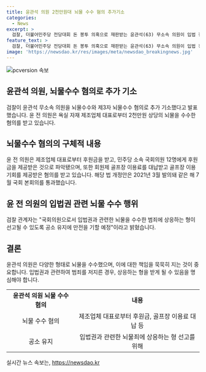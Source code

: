 ```yaml
---
title: 윤관석 의원 2천만원대 뇌물 수수 혐의 추가기소
categories:
  - News
excerpt: >
  검찰, 더불어민주당 전당대회 돈 봉투 의혹으로 재판받는 윤관석(63) 무소속 의원이 입법 청탁과 함께 2천만원대 뇌물을 받은 혐의로 추가 기소됐다. 윤 전 의원은 욕실 자재 제조업체 대표로부터 절수설비 관련 법령 개정 등을 도와달라는 청탁을 받고 총 2270만원 상당의 금품과 향응을 수수한 혐의를 받는다. 검찰은 국회의원으로서 입법권과 관련한 뇌물을 수수한 범죄에 상응하는 형이 선고될 수 있도록 공소 유지에 만전을 기할 예정이라고 밝혔다.
feature_text: >
  검찰, 더불어민주당 전당대회 돈 봉투 의혹으로 재판받는 윤관석(63) 무소속 의원이 입법 청탁과 함께 2천만원대 뇌물을 받은 혐의로 추가 기소됐다. 윤 전 의원은 욕실 자재 제조업체 대표로부터 절수설비 관련 법령 개정 등을 도와달라는 청탁을 받고 총 2270만원 상당의 금품과 향응을 수수한 혐의를 받는다. 검찰은 국회의원으로서 입법권과 관련한 뇌물을 수수한 범죄에 상응하는 형이 선고될 수 있도록 공소 유지에 만전을 기할 예정이라고 밝혔다.
image: 'https://newsdao.kr/res/images/meta/newsdao_breakingnews.jpg'
---
```


<p><img src="https://newsdao.kr/res/images/meta/newsdao_breakingnews.jpg" alt="pcversion 속보" /></p>

<h2 data-ke-size="size26">윤관석 의원, 뇌물수수 혐의로 추가 기소</h2>

<p data-ke-size="size16">검찰이 윤관석 무소속 의원을 뇌물수수와 제3자 뇌물수수 혐의로 추가 기소했다고 발표했습니다. 윤 전 의원은 욕실 자재 제조업체 대표로부터 2천만원 상당의 뇌물을 수수한 혐의를 받고 있습니다.</p>

<h2 data-ke-size="size26">뇌물수수 혐의의 구체적 내용</h2>

<p data-ke-size="size16">윤 전 의원은 제조업체 대표로부터 후원금을 받고, 민주당 소속 국회의원 12명에게 후원금을 제공받은 것으로 파악됐으며, 또한 회원제 골프장 이용료를 대납받고 골프장 이용 기회를 제공받은 혐의를 받고 있습니다. 해당 법 개정안은 2021년 3월 발의돼 같은 해 7월 국회 본회의를 통과했습니다.</p>

<h2 data-ke-size="size26">윤 전 의원의 입법권 관련 뇌물 수수 행위</h2>

<p data-ke-size="size16">검찰 관계자는 "국회의원으로서 입법권과 관련한 뇌물을 수수한 범죄에 상응하는 형이 선고될 수 있도록 공소 유지에 만전을 기할 예정"이라고 밝혔습니다.</p>

<h2 data-ke-size="size26">결론</h2>

<p data-ke-size="size16">윤관석 의원은 다양한 형태로 뇌물을 수수했으며, 이에 대한 책임을 묵묵히 지는 것이 중요합니다. 입법권과 관련하여 범죄를 저지른 경우, 상응하는 형을 받게 될 수 있음을 명심해야 합니다.</p>

<table>
  <tr>
    <td style="text-align: center; height: 17px;"><b>윤관석 의원 뇌물 수수 혐의</b></td>
    <td style="text-align: center; height: 17px;"><b>내용</b></td>
  </tr>
  <tr>
    <td style="text-align: center;">뇌물 수수 혐의</td>
    <td style="text-align: center;">제조업체 대표로부터 후원금, 골프장 이용료 대납 등</td>
  </tr>
  <tr>
    <td style="text-align: center;">공소 유지</td>
    <td style="text-align: center;">입법권과 관련한 뇌물죄에 상응하는 형 선고를 위해</td>
  </tr>
</table>
실시간 뉴스 속보는, <a href="https://newsdao.kr" rel="dofollow">https://newsdao.kr</a>


